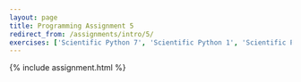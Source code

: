 ```yaml
---
layout: page
title: Programming Assignment 5
redirect_from: /assignments/intro/5/
exercises: ['Scientific Python 7', 'Scientific Python 1', 'Scientific Python 2']
---
```


{% include assignment.html %}
